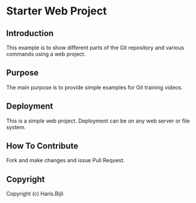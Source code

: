 # Starter Web Project 

## Introduction
This example is to show different parts of the Git repository and various commands using a web project.

## Purpose
The main purpose is to provide simple examples for Git training videos.

## Deployment
This is a simple web project. Deployment can be on any web server or file system.

## How To Contribute
Fork and make changes and issue Pull Request.

## Copyright
Copyright (c) Haris.Bijli
